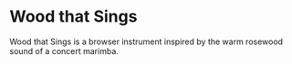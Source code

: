 # Wood that Sings
Wood that Sings is a browser instrument inspired by the warm rosewood sound of a concert marimba.
